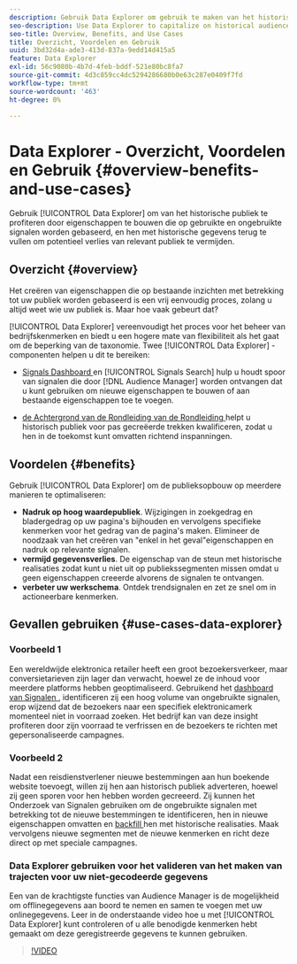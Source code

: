 ```yaml
---
description: Gebruik Data Explorer om gebruik te maken van het historische publiek door kenmerken te bouwen op basis van gebruikte en ongebruikte signalen, en deze terug te vullen met historische gegevens om mogelijk verlies van relevant publiek te voorkomen.
seo-description: Use Data Explorer to capitalize on historical audiences by building traits based on used and unused signals, and backfilling them with historical data to avoid potential loss of relevant audiences.
seo-title: Overview, Benefits, and Use Cases
title: Overzicht, Voordelen en Gebruik
uuid: 3bd32d4a-ade3-413d-837a-9edd14d415a5
feature: Data Explorer
exl-id: 56c9080b-4b7d-4feb-bddf-521e80bc8fa7
source-git-commit: 4d3c859cc4dc5294286680b0e63c287e0409f7fd
workflow-type: tm+mt
source-wordcount: '463'
ht-degree: 0%

---
```


# Data Explorer - Overzicht, Voordelen en Gebruik {#overview-benefits-and-use-cases}

Gebruik [!UICONTROL Data Explorer] om van het historische publiek te profiteren door eigenschappen te bouwen die op gebruikte en ongebruikte signalen worden gebaseerd, en hen met historische gegevens terug te vullen om potentieel verlies van relevant publiek te vermijden.

## Overzicht {#overview}

Het creëren van eigenschappen die op bestaande inzichten met betrekking tot uw publiek worden gebaseerd is een vrij eenvoudig proces, zolang u altijd weet wie uw publiek is. Maar hoe vaak gebeurt dat?

[!UICONTROL Data Explorer] vereenvoudigt het proces voor het beheer van bedrijfskenmerken en biedt u een hogere mate van flexibiliteit als het gaat om de beperking van de taxonomie. Twee [!UICONTROL Data Explorer] -componenten helpen u dit te bereiken:

* [ Signals Dashboard ](../../features/data-explorer/data-explorer-signals-dashboard.md) en [!UICONTROL Signals Search] hulp u houdt spoor van signalen die door [!DNL Audience Manager] worden ontvangen dat u kunt gebruiken om nieuwe eigenschappen te bouwen of aan bestaande eigenschappen toe te voegen.

* [ de Achtergrond van de Rondleiding van de Rondleiding ](../../features/data-explorer/data-explorer-trait-backfill.md) helpt u historisch publiek voor pas gecreëerde trekken kwalificeren, zodat u hen in de toekomst kunt omvatten richtend inspanningen.

## Voordelen {#benefits}

Gebruik [!UICONTROL Data Explorer] om de publieksopbouw op meerdere manieren te optimaliseren:

* **Nadruk op hoog waardepubliek**. Wijzigingen in zoekgedrag en bladergedrag op uw pagina&#39;s bijhouden en vervolgens specifieke kenmerken voor het gedrag van de pagina&#39;s maken. Elimineer de noodzaak van het creëren van &quot;enkel in het geval&quot;eigenschappen en nadruk op relevante signalen.
* **vermijd gegevensverlies**. De eigenschap van de steun met historische realisaties zodat kunt u niet uit op publiekssegmenten missen omdat u geen eigenschappen creeerde alvorens de signalen te ontvangen.
* **verbeter uw werkschema**. Ontdek trendsignalen en zet ze snel om in actioneerbare kenmerken.

## Gevallen gebruiken {#use-cases-data-explorer}

### Voorbeeld 1

Een wereldwijde elektronica retailer heeft een groot bezoekersverkeer, maar conversietarieven zijn lager dan verwacht, hoewel ze de inhoud voor meerdere platforms hebben geoptimaliseerd. Gebruikend het [ dashboard van Signalen ](../../features/data-explorer/data-explorer-signals-dashboard.md), identificeren zij een hoog volume van ongebruikte signalen, erop wijzend dat de bezoekers naar een specifiek elektronicamerk momenteel niet in voorraad zoeken. Het bedrijf kan van deze insight profiteren door zijn voorraad te verfrissen en de bezoekers te richten met gepersonaliseerde campagnes.

### Voorbeeld 2

Nadat een reisdienstverlener nieuwe bestemmingen aan hun boekende website toevoegt, willen zij hen aan historisch publiek adverteren, hoewel zij geen sporen voor hen hebben worden gecreeerd. Zij kunnen het Onderzoek van Signalen gebruiken om de ongebruikte signalen met betrekking tot de nieuwe bestemmingen te identificeren, hen in nieuwe eigenschappen omvatten en [ backfill ](../../features/data-explorer/data-explorer-trait-backfill.md) hen met historische realisaties. Maak vervolgens nieuwe segmenten met de nieuwe kenmerken en richt deze direct op met speciale campagnes.

### Data Explorer gebruiken voor het valideren van het maken van trajecten voor uw niet-gecodeerde gegevens

Een van de krachtigste functies van Audience Manager is de mogelijkheid om offlinegegevens aan boord te nemen en samen te voegen met uw onlinegegevens. Leer in de onderstaande video hoe u met [!UICONTROL Data Explorer] kunt controleren of u alle benodigde kenmerken hebt gemaakt om deze geregistreerde gegevens te kunnen gebruiken.

>[!VIDEO](https://video.tv.adobe.com/v/25149/)
